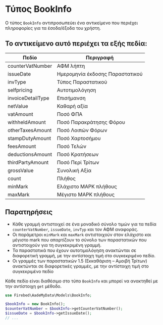 # Τύπος BookInfo

Ο τύπος `BookInfo` αντιπροσωπεύει ένα αντικείμενο που περιέχει πληροφορίες για τα έσοδα/έξοδα του χρήστη.

## Το αντικείμενο αυτό περιέχει τα εξής πεδία:

| Πεδίο             | Περιγραφή                       |
|-------------------|---------------------------------|
| counterVatNumber  | ΑΦΜ λήπτη                       |
| issueDate         | Ημερομηνία έκδοσης Παραστατικού |
| invType           | Τύπος Παραστατικού              |
| selfpricing       | Αυτοτιμολόγηση                  |
| invoiceDetailType | Επισήμανση                      |
| netValue          | Καθαρή αξία                     |
| vatAmount         | Ποσό ΦΠΑ                        |
| withheldAmount    | Ποσό Παρακράτησης Φόρου         |
| otherTaxesAmount  | Ποσό Λοιπών Φόρων               |
| stampDutyAmount   | Ποσό Χαρτοσήμου                 |
| feesAmount        | Ποσό Τελών                      |
| deductionsAmount  | Ποσό Κρατήσεων                  |
| thirdPartyAmount  | Ποσό Περί Τρίτων                |
| grossValue        | Συνολική Αξία                   |
| count             | Πλήθος                          |
| minMark           | Ελάχιστο ΜΑΡΚ πλήθους           |
| maxMark           | Μέγιστο ΜΑΡΚ πλήθους            |

## Παρατηρήσεις

- Κάθε γραμμή αντιστοιχεί σε ένα μοναδικό σύνολο τιμών για τα πεδία
  `counterVatNumber`, `issueDate`, `invTyp` και τον ΑΦΜ αναφοράς.
- Οι παράμετροι `minMark` και `maxMark` αντιστοιχούν στον ελάχιστο και μέγιστο mark που
  απαρτίζουν το σύνολο των παραστατικών που αντιστοιχούν για τη συγκεκριμένη
  γραμμή.
- Τα παραστατικά που έχουν αυτοτιμολόγηση ανακτώνται σε διαφορετική γραμμή, με
  την αντίστοιχη τιμή στο συγκεκριμένο πεδίο.
- Οι γραμμές των παραστατικών 1.5 (Εκκαθάριση – Αμοιβή Τρίτων) ανακτώνται σε
  διαφορετικές γραμμές, με την αντίστοιχη τιμή στο συγκεκριμένο πεδίο

Κάθε πεδίο είναι διαθέσιμο στο τύπο `BookInfo` και μπορεί να ανακτηθεί με την αντίστοιχη `get` μέθοδο.

```php
use Firebed\AadeMyData\Models\BookInfo;

$bookInfo = new BookInfo();
$counterVatNumber = $bookInfo->getCounterVatNumber();
$issueDate = $bookInfo->getIssueDate();
// ...
```















